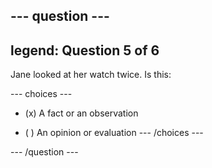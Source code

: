 --- question ---
---
legend: Question 5 of 6
---

Jane looked at her watch twice. Is this:

--- choices ---
- (x) A fact or an observation

- ( ) An opinion or evaluation
--- /choices ---

--- /question ---
